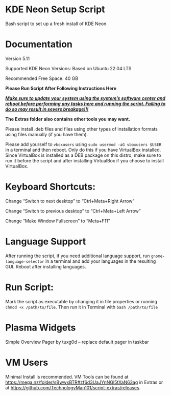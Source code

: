 # KDE Neon Setup Script
Bash script to set up a fresh install of KDE Neon.


# Documentation

Version 5.11

Supported KDE Neon Versions: Based on Ubuntu 22.04 LTS

Recommended Free Space: 40 GB

**Please Run Script After Following Instructions Here**

<ins>_**Make sure to update your system using the system’s software center and reboot before performing any tasks here and running the script. Failing to do so may result in severe breakage!!!**_</ins>

**The Extras folder also contains other tools you may want.**

Please install .deb files and files using other types of installation formats using files manually (if you have them).

Please add yourself to `vboxusers` using `sudo usermod -aG vboxusers $USER` in a terminal and then reboot. Only do this if you have VirtualBox installed. Since VirtualBox is installed as a DEB package on this distro, make sure to run it before the script and after installing VirtualBox if you choose to install VirtualBox. 


# Keyboard Shortcuts:

Change “Switch to next desktop” to “Ctrl+Meta+Right Arrow”

Change “Switch to previous desktop” to “Ctrl+Meta+Left Arrow”

Change “Make Window Fullscreen” to “Meta+F11”


# Language Support

After running the script, if you need additional language support, run `gnome-language-selector` in a terminal and add your languages in the resulting GUI. Reboot after installing languages. 


# Run Script:

Mark the script as executable by changing it in file properties or running `chmod +x /path/to/file`. Then run it in Terminal with `bash /path/to/file`


# Plasma Widgets

Simple Overview Pager by tuxg0d – replace default pager in taskbar


# VM Users

Minimal Install is recommended. VM Tools can be found at https://mega.nz/folder/sBwwxBTR#zf6d3UaJYnNGl5tXaN63ag in Extras or at https://github.com/TechnologyMan101/script-extras/releases.
